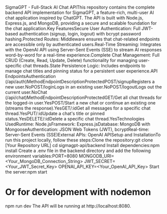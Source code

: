 SigmaGPT - Full-Stack AI Chat APIThis repository contains the complete backend API implementation for SigmaGPT, a feature-rich, multi-user AI chat application inspired by ChatGPT. The API is built with Node.js, Express.js, and MongoDB, providing a secure and scalable foundation for the chat application.Key FeaturesSecure User Authentication: Full JWT-based authentication (signup, login, logout) with bcrypt password hashing.Protected Routes: Middleware ensures that chat-related endpoints are accessible only by authenticated users.Real-Time Streaming: Integrates with the OpenAI API using Server-Sent Events (SSE) to stream AI responses word-by-word for a real-time experience.Complete Chat Management: Full CRUD (Create, Read, Update, Delete) functionality for managing user-specific chat threads.State Persistence Logic: Includes endpoints to manage chat titles and pinning status for a persistent user experience.API EndpointsAuthentication (/api/auth)MethodEndpointDescriptionProtectedPOST/signupRegisters a new user.NoPOST/loginLogs in an existing user.NoPOST/logoutLogs out the current user.NoChat (/api/chat)MethodEndpointDescriptionProtectedGET/Get all chat threads for the logged-in user.YesPOST/Start a new chat or continue an existing one (streams the response).YesGET/:idGet all messages for a specific chat thread.YesPUT/:idUpdate a chat's title or pinned status.YesDELETE/:idDelete a specific chat thread.YesTechnologies UsedRuntime: Node.jsFramework: Express.jsDatabase: MongoDB with MongooseAuthentication: JSON Web Tokens (JWT), bcryptReal-time: Server-Sent Events (SSE)External APIs: OpenAI APISetup and InstallationTo run this project locally, follow these steps:Clone the repository:git clone [Your Repository URL]
cd sigmagpt-api/backend
Install dependencies:npm install
Create a .env file in the backend directory and add the following environment variables:PORT=8080
MONGODB_URI=<Your_MongoDB_Connection_String>
JWT_SECRET=<Your_JWT_Secret_Key>
OPENAI_API_KEY=<Your_OpenAI_API_Key>
Start the server:npm start 
# Or for development with nodemon
npm run dev
The API will be running at http://localhost:8080.
